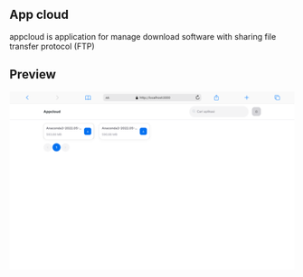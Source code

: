 

## App cloud

appcloud is application for manage download software with sharing file transfer protocol (FTP)

## Preview
![Desktop Preview](./ss/desktop.png)
